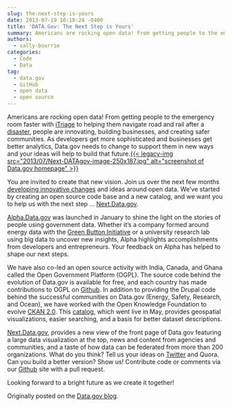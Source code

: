 ```yaml
---
slug: the-next-step-is-yours
date: 2013-07-19 10:18:24 -0400
title: 'DATA.Gov: The Next Step is Yours'
summary: Americans are rocking open data! From getting people to the emergency room faster with iTriage to helping them navigate road and rail after a disaster, people are innovating, building businesses, and creating safer communities. As developers get more sophisticated and businesses get better analytics, Data.gov needs to change to support them in new ways and
authors:
  - sally-bourrie
categories:
  - Code
  - Data
tag:
  - data.gov
  - GitHub
  - open data
  - open source
---
```


Americans are rocking open data! From getting people to the emergency room faster with <a href="http://itriage.org/" target="_blank">iTriage</a> to helping them navigate road and rail after a <a href="http://www.redcross.org/mobile-apps/hurricane-app" target="_blank">disaster</a>, people are innovating, building businesses, and creating safer communities. As developers get more sophisticated and businesses get better analytics, Data.gov needs to change to support them in new ways and your ideas will help to build that future.[{{< legacy-img src="2013/07/Next-DATAgov-image-250x187.jpg" alt="screenshot of Data.gov homepage" >}}](https://s3.amazonaws.com/digitalgov/legacy-img/2013/07/Next-DATAgov-image.jpg)

You are invited to create that new vision. Join us over the next few months <a href="https://github.com/GSA/datagov-design" target="_blank">developing innovative changes</a> and ideas around open data. We’ve started by creating an open source code base and a new catalog, and we want you to help us with the next step … [Next.Data.gov](http://next.data.gov/).

[Alpha.Data.gov](http://alpha.data.gov/) was launched in January to shine the light on the stories of people using government data. Whether it’s a company formed around energy data with the [Green Button Initiative](http://www.data.gov/energy/page/welcome-green-button) or a university research lab using big data to uncover new insights, Alpha highlights accomplishments from developers and entrepreneurs. Your feedback on Alpha has helped to shape our next steps.

We have also co-led an open source activity with India, Canada, and Ghana called the Open Government Platform (OGPL). The source code behind the evolution of Data.gov is available for free, and each country has made contributions to OGPL on <a href="http://ogpl.github.io/" target="_blank">Github</a>. In addition to providing the Drupal code behind the successful communities on Data.gov (Energy, Safety, Research, and Ocean), we have worked with the Open Knowledge Foundation to evolve <a href="http://ckan.org/2013/05/13/announcing-ckan-2-0/" target="_blank">CKAN 2.0</a>. This [catalog](https://catalog.data.gov/dataset), which went live in May, provides geospatial visualizations, easier searching, and a basis for better dataset descriptions.

[Next.Data.gov](http://next.data.gov/), provides a new view of the front page of Data.gov featuring a large data visualization at the top, news and content from agencies and communities, and a taste of how data can be federated from more than 200 organizations. What do you think? Tell us your ideas on <a href="https://twitter.com/ProjectOpenData" target="_blank">Twitter</a> and Quora. Can you build a better version? Show us! Contribute code or comments via our <a href="https://github.com/GSA/datagov-design" target="_blank">Github</a> site with a pull request.

Looking forward to a bright future as we create it together!

Originally posted on the <a href="http://www.data.gov/blogs" target="_blank">Data.gov blog</a>.